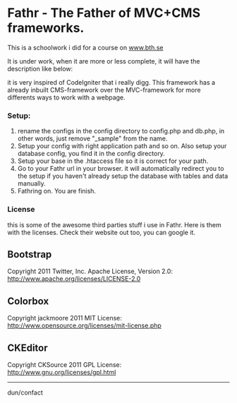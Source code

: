 Fathr - The Father of MVC+CMS frameworks.
=============
This is a schoolwork i did for a course on www.bth.se

It is under work, when it are more or less complete, it will have the description like below:

it is very inspired of CodeIgniter that i really digg. This framework has a already inbuilt CMS-framework over the MVC-framework for more differents ways to work with a webpage.


### Setup:
1. rename the configs in the config directory to config.php and db.php, in other words, just remove "_sample" from the name.
2. Setup your config with right application path and so on. Also setup your database config, you find it in the config directory.
3. Setup your base in the .htaccess file so it is correct for your path.
4. Go to your Fathr url in your browser. it will automatically redirect you to the setup if you haven't already setup the database with tables and data manually.
4. Fathring on. You are finish.


### License
this is some of the awesome third parties stuff i use in Fathr. Here is them with the licenses. Check their website out too, you can google it.

Bootstrap
---------
Copyright 2011 Twitter, Inc.
Apache License, Version 2.0: http://www.apache.org/licenses/LICENSE-2.0

Colorbox
---------
Copyright jackmoore 2011 
MIT License: http://www.opensource.org/licenses/mit-license.php

CKEditor
---------
Copyright CKSource 2011 
GPL License: http://www.gnu.org/licenses/gpl.html

-----------------------
dun/confact